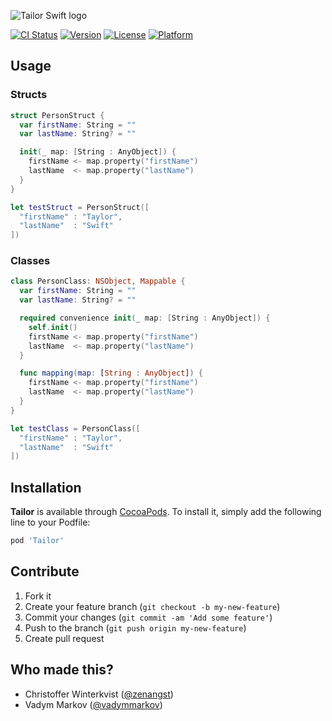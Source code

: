![Tailor Swift logo](https://raw.githubusercontent.com/zenangst/Tailor/master/Images/logo_v1.png)

[![CI Status](http://img.shields.io/travis/zenangst/Tailor.svg?style=flat)](https://travis-ci.org/zenangst/Tailor)
[![Version](https://img.shields.io/cocoapods/v/Tailor.svg?style=flat)](http://cocoadocs.org/docsets/Tailor)
[![License](https://img.shields.io/cocoapods/l/Tailor.svg?style=flat)](http://cocoadocs.org/docsets/Tailor)
[![Platform](https://img.shields.io/cocoapods/p/Tailor.svg?style=flat)](http://cocoadocs.org/docsets/Tailor)

## Usage

### Structs
```swift
struct PersonStruct {
  var firstName: String = ""
  var lastName: String? = ""

  init(_ map: [String : AnyObject]) {
    firstName <- map.property("firstName")
    lastName  <- map.property("lastName")
  }
}

let testStruct = PersonStruct([
  "firstName" : "Taylor",
  "lastName"  : "Swift"
])
```

### Classes
```swift
class PersonClass: NSObject, Mappable {
  var firstName: String = ""
  var lastName: String? = ""

  required convenience init(_ map: [String : AnyObject]) {
    self.init()
    firstName <- map.property("firstName")
    lastName  <- map.property("lastName")
  }

  func mapping(map: [String : AnyObject]) {
    firstName <- map.property("firstName")
    lastName  <- map.property("lastName")
  }
}

let testClass = PersonClass([
  "firstName" : "Taylor",
  "lastName"  : "Swift"
])
```

## Installation

**Tailor** is available through [CocoaPods](http://cocoapods.org). To install
it, simply add the following line to your Podfile:

```ruby
pod 'Tailor'
```

## Contribute

1. Fork it
2. Create your feature branch (`git checkout -b my-new-feature`)
3. Commit your changes (`git commit -am 'Add some feature'`)
4. Push to the branch (`git push origin my-new-feature`)
5. Create pull request


## Who made this?

- Christoffer Winterkvist ([@zenangst](https://twitter.com/zenangst))
- Vadym Markov ([@vadymmarkov](https://twitter.com/vadymmarkov))
